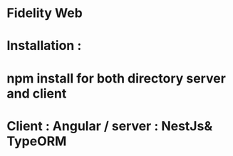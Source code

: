 # Fidelity Web
 
# Installation : 
# npm install for both directory server and client 
# Client : Angular / server : NestJs& TypeORM 
